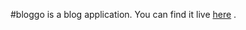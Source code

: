 #bloggo is a blog application. You can find it live [here](https://www.dominic162.pythonanywhere.com) .
